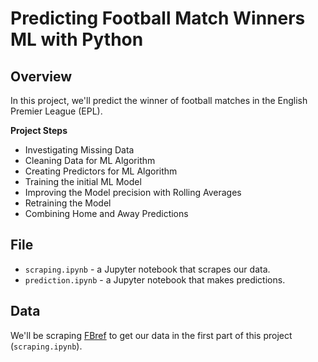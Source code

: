 # Predicting Football Match Winners ML with Python

## Overview

In this project, we'll predict the winner of football matches in the English Premier League (EPL).  

**Project Steps**

* Investigating Missing Data
* Cleaning Data for ML Algorithm
* Creating Predictors for ML Algorithm
* Training the initial ML Model 
* Improving the Model precision with Rolling Averages 
* Retraining the Model 
* Combining Home and Away Predictions 

## File

* `scraping.ipynb` - a Jupyter notebook that scrapes our data.
* `prediction.ipynb` - a Jupyter notebook that makes predictions. 

## Data

We'll be scraping [FBref](https://fbref.com/en/) to get our data in the first part of this project (`scraping.ipynb`).